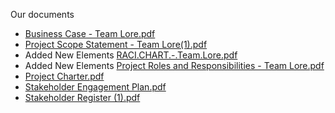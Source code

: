 Our documents
- [Business Case - Team Lore.pdf](https://github.com/FaizahKolapo/ENSE374-Team-Lore/files/7317743/Business.Case.-.Team.Lore.pdf)
- [Project Scope Statement - Team Lore(1).pdf](https://github.com/FaizahKolapo/ENSE374-Team-Lore/files/7352232/Project.Scope.Statement.-.Team.Lore.1.pdf)
- Added New Elements [RACI.CHART.-.Team.Lore.pdf](https://github.com/FaizahKolapo/ENSE374-Team-Lore/files/7383122/RACI.CHART.-.Team.Lore.pdf)
- Added New Elements [Project Roles and Responsibilities - Team Lore.pdf](https://github.com/FaizahKolapo/ENSE374-Team-Lore/files/7331305/Project.Roles.and.Responsibilities.-.Team.Lore.pdf)
- [Project Charter.pdf](https://github.com/FaizahKolapo/ENSE374-Team-Lore/files/7346508/Project.Charter.pdf)
- [Stakeholder Engagement Plan.pdf](https://github.com/FaizahKolapo/ENSE374-Team-Lore/files/7347469/Stakeholder.Engagement.Plan.pdf)
- [Stakeholder Register (1).pdf](https://github.com/FaizahKolapo/ENSE374-Team-Lore/files/7347472/Stakeholder.Register.1.pdf)






